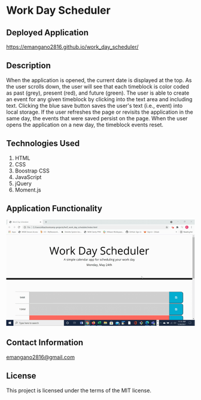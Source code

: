 # Work Day Scheduler

## Deployed Application
https://emangano2816.github.io/work_day_scheduler/

## Description
When the application is opened, the current date is displayed at the top.  As the user scrolls down, the user will see that each timeblock is color coded as past (grey), present (red), and future (green).  The user is able to create an event for any given timeblock by clicking into the text area and including text.  Clicking the blue save button saves the user's text (i.e., event) into local storage. If the user refreshes the page or revisits the application in the same day, the events that were saved persist on the page.  When the user opens the application on a new day, the timeblock events reset.

## Technologies Used
1. HTML
2. CSS
3. Boostrap CSS
4. JavaScript
5. jQuery
6. Moment.js

## Application Functionality
![work_day_scheduler.](./assets/images/hw5_work_day_scheduler_demo.gif)

## Contact Information
emangano2816@gmail.com

## License
This project is licensed under the terms of the MIT license.
